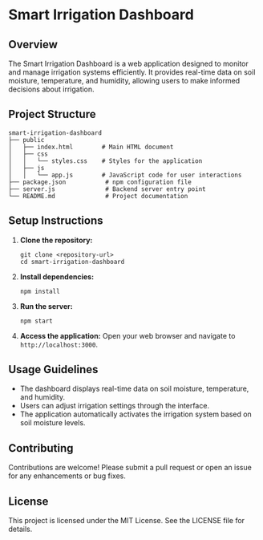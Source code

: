 # Smart Irrigation Dashboard

## Overview
The Smart Irrigation Dashboard is a web application designed to monitor and manage irrigation systems efficiently. It provides real-time data on soil moisture, temperature, and humidity, allowing users to make informed decisions about irrigation.

## Project Structure
```
smart-irrigation-dashboard
├── public
│   ├── index.html        # Main HTML document
│   ├── css
│   │   └── styles.css    # Styles for the application
│   ├── js
│   │   └── app.js        # JavaScript code for user interactions
├── package.json           # npm configuration file
├── server.js              # Backend server entry point
└── README.md              # Project documentation
```

## Setup Instructions

1. **Clone the repository:**
   ```
   git clone <repository-url>
   cd smart-irrigation-dashboard
   ```

2. **Install dependencies:**
   ```
   npm install
   ```

3. **Run the server:**
   ```
   npm start
   ```

4. **Access the application:**
   Open your web browser and navigate to `http://localhost:3000`.

## Usage Guidelines
- The dashboard displays real-time data on soil moisture, temperature, and humidity.
- Users can adjust irrigation settings through the interface.
- The application automatically activates the irrigation system based on soil moisture levels.

## Contributing
Contributions are welcome! Please submit a pull request or open an issue for any enhancements or bug fixes.

## License
This project is licensed under the MIT License. See the LICENSE file for details.